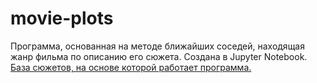 # movie-plots
Программа, основанная на методе ближайших соседей, находящая жанр фильма по описанию его сюжета. Создана в Jupyter Notebook.
[База сюжетов, на основе которой работает программа.](https://drive.google.com/file/d/1e1mn3yapXGkiI89uPxclBQypl-30XAfA/view?usp=sharing)
